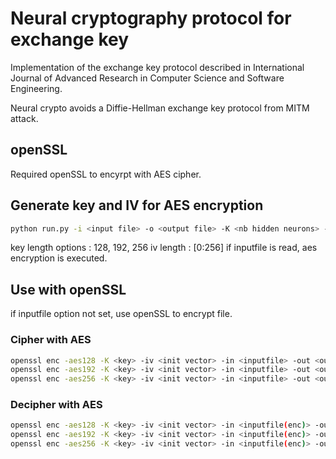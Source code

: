 # Neural cryptography protocol for exchange key

Implementation of the exchange key protocol described in International Journal of Advanced Research in
Computer Science and Software Engineering.

Neural crypto avoids a Diffie-Hellman exchange key protocol from MITM attack.

## openSSL
Required openSSL to encyrpt with AES cipher.

## Generate key and IV for AES encryption
```bash
python run.py -i <input file> -o <output file> -K <nb hidden neurons> -N <nb input neurons> -L <range of weight> -k <key length> -v <iv length>
```
key length options : 128, 192, 256
iv length : [0:256]
if inputfile is read, aes encryption is executed.

## Use with openSSL
if inputfile option not set, use openSSL to encrypt file.
### Cipher with AES
```bash
openssl enc -aes128 -K <key> -iv <init vector> -in <inputfile> -out <outputfile>
openssl enc -aes192 -K <key> -iv <init vector> -in <inputfile> -out <outputfile>
openssl enc -aes256 -K <key> -iv <init vector> -in <inputfile> -out <outputfile>
```
### Decipher with AES
```bash
openssl enc -aes128 -K <key> -iv <init vector> -in <inputfile(enc)> -out <outputfile> -d
openssl enc -aes192 -K <key> -iv <init vector> -in <inputfile(enc)> -out <outputfile> -d
openssl enc -aes256 -K <key> -iv <init vector> -in <inputfile(enc)> -out <outputfile> -d
```
